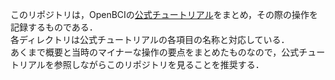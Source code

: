 このリポジトリは，OpenBCIの[公式チュートリアル](https://docs.openbci.com/)をまとめ，その際の操作を記録するものである．  
各ディレクトリは公式チュートリアルの各項目の名称と対応している．  
あくまで概要と当時のマイナーな操作の要点をまとめたものなので，公式チュートリアルを参照しながらこのリポジトリを見ることを推奨する．  

